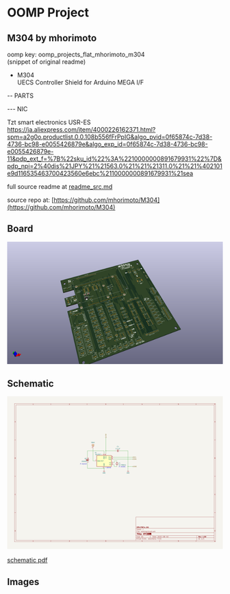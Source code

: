 # OOMP Project  
## M304  by mhorimoto  
  
oomp key: oomp_projects_flat_mhorimoto_m304  
(snippet of original readme)  
  
- M304  
UECS Controller Shield for Arduino MEGA I/F  
  
  
-- PARTS  
  
--- NIC  
  
Tzt smart electronics USR-ES  
https://ja.aliexpress.com/item/4000226162371.html?spm=a2g0o.productlist.0.0.108b556fFrPpIG&algo_pvid=0f65874c-7d38-4736-bc98-e0055426879e&algo_exp_id=0f65874c-7d38-4736-bc98-e0055426879e-11&pdp_ext_f=%7B%22sku_id%22%3A%2210000000891679931%22%7D&pdp_npi=2%40dis%21JPY%21%21563.0%21%21%21311.0%21%21%402101e9d116535463700423560e6ebc%2110000000891679931%21sea  
  
  full source readme at [readme_src.md](readme_src.md)  
  
source repo at: [https://github.com/mhorimoto/M304](https://github.com/mhorimoto/M304)  
## Board  
  
[![working_3d.png](working_3d_600.png)](working_3d.png)  
## Schematic  
  
[![working_schematic.png](working_schematic_600.png)](working_schematic.png)  
  
[schematic pdf](working_schematic.pdf)  
## Images  
